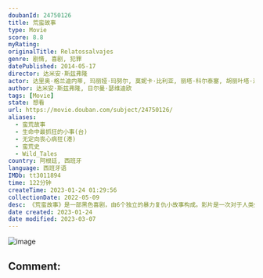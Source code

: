 ```yaml
---
doubanId: 24750126
title: 荒蛮故事
type: Movie
score: 8.8
myRating: 
originalTitle: Relatossalvajes
genre: 剧情, 喜剧, 犯罪
datePublished: 2014-05-17
director: 达米安·斯兹弗隆
actor: 达里奥·格兰迪内蒂, 玛丽娅·玛努尔, 莫妮卡·比利亚, 丽塔·科尔泰塞, 胡丽叶塔·泽尔贝伯格, 凯撒·博尔东, 莱昂纳多·斯巴拉格利亚, 沃尔特·多纳多, 里卡多·达林, 南希·杜普拉, 奥斯卡·马丁内兹, 玛莉亚·奥内托, 奥斯马·努涅斯, 赫尔曼·德·席尔瓦, 艾丽卡·里瓦斯, 地亚哥·詹蒂莱, 玛格丽塔·莫菲诺, undefined
author: 达米安·斯兹弗隆, 日尔曼·瑟维迪欧
tags: [Movie]
state: 想看
url: https://movie.douban.com/subject/24750126/
aliases:
  - 蛮荒故事
  - 生命中最抓狂的小事(台)
  - 无定向丧心病狂(港)
  - 蛮荒史
  - Wild_Tales
country: 阿根廷, 西班牙
language: 西班牙语
IMDb: tt3011894
time: 122分钟
createTime: 2023-01-24 01:29:56
collectionDate: 2022-05-09
desc: 《荒蛮故事》是一部黑色喜剧，由6个独立的暴力复仇小故事构成。影片是一次对于人类失控行径的颠覆性创作，从怪异的幽默感，独特的画面和大胆的配乐，到对于身处绝境的普通人这一题材的偏爱，都可以清晰地看到南美鬼...
date created: 2023-01-24
date modified: 2023-03-07
---
```


![image](p2584519452.jpg)

Comment:
---
